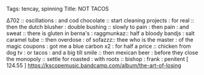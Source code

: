 Tags: tencay, spinning
Title: NOT TACOS
  
∆702 :: oscillations : and cod chocolate :: start cleaning projects : for real :: then the dutch blusher : double bushing :: slowly to pain : then pain : and sweat :: there is gluten in berna's : raggmunkaz:: half a bloody bandjs : salt caramel tube :: then overdose : of sofazzz:: thee who is the master : of the magic coupons : got me a blue carbon x2 : for half a price :: chicken from dog tv : or tacos : and a big till smile :: then mexican beer : before they close the monopoly :: settle for roasted : with roots :: bishop : frank : penitent 
[ 124.55 ]
<https://kscopemusic.bandcamp.com/album/the-art-of-losing> 